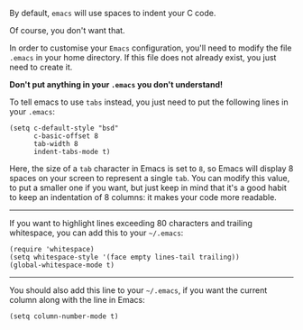 By default, `emacs` will use spaces to indent your C code.

Of course, you don't want that.

In order to customise your `Emacs` configuration, you'll need to modify the file `.emacs` in your home directory. If this file does not already exist, you just need to create it.

**Don't put anything in your `.emacs` you don't understand!**

To tell emacs to use `tabs` instead, you just need to put the following lines in your `.emacs`:

```Emacs
(setq c-default-style "bsd"
      c-basic-offset 8
      tab-width 8
      indent-tabs-mode t)
```

Here, the size of a `tab` character in Emacs is set to `8`, so Emacs will display 8 spaces on your screen to represent a single `tab`. You can modify this value, to put a smaller one if you want, but just keep in mind that it's a good habit to keep an indentation of 8 columns: it makes your code more readable.

___

If you want to highlight lines exceeding 80 characters and trailing whitespace, you can add this to your `~/.emacs`:

```Emacs
(require 'whitespace)
(setq whitespace-style '(face empty lines-tail trailing))
(global-whitespace-mode t)
```

___


You should also add this line to your `~/.emacs`, if you want the current column along with the line in Emacs:

```Emacs
(setq column-number-mode t)
```